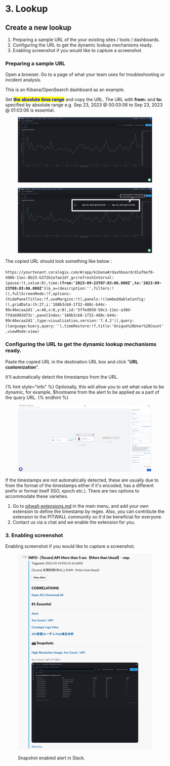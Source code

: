 # 3. Lookup

## Create a new lookup

1. Preparing a sample URL of the your existing sites / tools / dashboards.&#x20;
2. Configuring the URL to get the dynamic lookup mechanisms ready.
3. Enabling screenshot if you would like to capture a screenshot.

### Preparing a sample URL

Open a browser. Go to a page of what your team uses for troubleshooting or incident analysis.&#x20;

This is an Kibana/OpenSearch dashboard as an example.&#x20;

Set <mark style="color:blue;">**the absolute time range**</mark> and copy the URL. The URL with **from:** and **to:** specified by absolute range e.g. Sep 23, 2023 @ 00:03:06 to Sep 23, 2023 @ 01:03:06 is essential.&#x20;

<figure><img src="../../../.gitbook/assets/image (67).png" alt=""><figcaption></figcaption></figure>

<figure><img src="../../../.gitbook/assets/image (21).png" alt=""><figcaption></figcaption></figure>

The copied URL should look something like below : \
\
`https://`_`yourtenant`_`.coralogix.com/#/app/kibana#/dashboard/d1afbef0-4906-11ec-8b23-b372b1e7ae1d?_g=(refreshInterval:(pause:!t,value:0),time:`**`(from:'2023-09-23T07:03:06.000Z',to:'2023-09-23T08:03:06.000Z')`**`)&_a=(description:'',filters:!(),fullScreenMode:!f,options:(hidePanelTitles:!f,useMargins:!t),panels:!((embeddableConfig:(),gridData:(h:27,i:'188b3cb8-1f32-488c-b44c-99c46ecaa2d1',w:48,x:0,y:0),id:'5ffed850-50c1-11ec-a30d-7fdab983d73c',panelIndex:'188b3cb8-1f32-488c-b44c-99c46ecaa2d1',type:visualization,version:'7.4.2')),query:(language:kuery,query:''),timeRestore:!f,title:'Unique%20User%20Count',viewMode:view)`



### Configuring the URL to get the dynamic lookup mechanisms ready.

Paste the copied URL in the destination URL box and click "**URL customization**".&#x20;

It'll automatically detect the timestamps from the URL.

{% hint style="info" %}
Optionally, this will allow you to set what value to be dynamic, for example, $hostname from the alert to be applied as a part of the query URL.
{% endhint %}

<figure><img src="../../../.gitbook/assets/image (65).png" alt=""><figcaption></figcaption></figure>



If the timestamps are not automatically detected, these are usually due to from the format of the timestamps either if it's encoded, has a different prefix or format itself (ISO, epoch etc.). There are two options to accommodate these varieties.

1. Go to [pitwall-extensions.md](../../pitwall-extensions.md "mention") in the main menu, and add your own extension to define the timestamp by regex. Also, you can contribute the extension to the PITWALL community so it'd be beneficial for everyone.
2. Contact us via a chat and we enable the extension for you.&#x20;

### 3. Enabling screenshot

Enabling screenshot if you would like to capture a screenshot.

<figure><img src="../../../.gitbook/assets/image (61).png" alt=""><figcaption><p>Snapshot enabled alert in Slack.</p></figcaption></figure>

